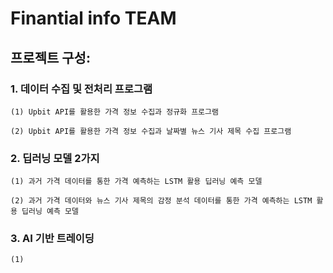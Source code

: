 # Finantial info TEAM

## 프로젝트 구성:

### 1. 데이터 수집 및 전처리 프로그램  
    (1) Upbit API를 활용한 가격 정보 수집과 정규화 프로그램

    (2) Upbit API를 활용한 가격 정보 수집과 날짜별 뉴스 기사 제목 수집 프로그램  

### 2. 딥러닝 모델 2가지  
    (1) 과거 가격 데이터를 통한 가격 예측하는 LSTM 활용 딥러닝 예측 모델  

    (2) 과거 가격 데이터와 뉴스 기사 제목의 감정 분석 데이터를 통한 가격 예측하는 LSTM 활용 딥러닝 예측 모델  
### 3. AI 기반 트레이딩  
    (1) 
